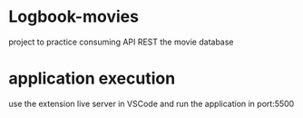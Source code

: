 # Logbook-movies
project to practice consuming API REST the movie database


# application execution
use the extension live server in VSCode and run the application in port:5500


